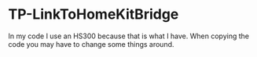 # TP-LinkToHomeKitBridge
In my code I use an HS300 because that is what I have. When copying the code you may have to change some things around. 
